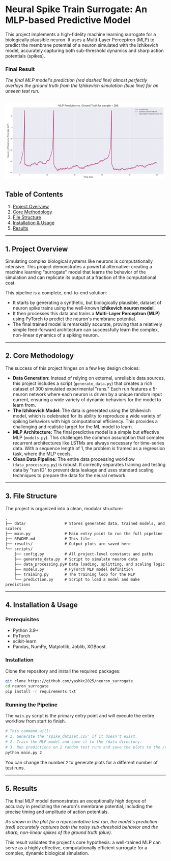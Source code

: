 # Neural Spike Train Surrogate: An MLP-based Predictive Model

This project implements a high-fidelity machine learning surrogate for a biologically plausible neuron. It uses a Multi-Layer Perceptron (MLP) to predict the membrane potential of a neuron simulated with the Izhikevich model, accurately capturing both sub-threshold dynamics and sharp action potentials (spikes).

### Final Result

*The final MLP model's prediction (red dashed line) almost perfectly overlays the ground truth from the Izhikevich simulation (blue line) for an unseen test run.*

![sample result](./results/final_dynamic_hybrid_prediction_plot.png )
-----

## Table of Contents

1. [Project Overview](#1-project-overview)
2. [Core Methodology](#2-core-methodology)
3. [File Structure](#3-file-structure)
4. [Installation & Usage](#4-installation--usage)
5. [Results](#5-results)

-----

## 1\. Project Overview

Simulating complex biological systems like neurons is computationally intensive. This project demonstrates a powerful alternative: creating a machine learning "surrogate" model that learns the behavior of the simulation and can replicate its output at a fraction of the computational cost.

This pipeline is a complete, end-to-end solution:

* It starts by generating a synthetic, but biologically plausible, dataset of neuron spike trains using the well-known **Izhikevich neuron model**.
* It then processes this data and trains a **Multi-Layer Perceptron (MLP)** using PyTorch to predict the neuron's membrane potential.
* The final trained model is remarkably accurate, proving that a relatively simple feed-forward architecture can successfully learn the complex, non-linear dynamics of a spiking neuron.

-----

## 2\. Core Methodology

The success of this project hinges on a few key design choices:

* **Data Generation:** Instead of relying on external, unreliable data sources, this project includes a script (`generate_data.py`) that creates a rich dataset of 300 simulated experimental "runs." Each run features a 5-neuron network where each neuron is driven by a unique random input current, ensuring a wide variety of dynamic behaviors for the model to learn from.
* **The Izhikevich Model:** The data is generated using the Izhikevich model, which is celebrated for its ability to reproduce a wide variety of spiking behaviors with high computational efficiency. This provides a challenging and realistic target for the ML model to learn.
* **MLP Architecture:** The final predictive model is a simple but effective MLP (`models.py`). This challenges the common assumption that complex recurrent architectures like LSTMs are always necessary for time-series data. With a sequence length of 1, the problem is framed as a regression task, where the MLP excels.
* **Clean Data Pipeline:** The entire data processing workflow (`data_processing.py`) is robust. It correctly separates training and testing data by "run ID" to prevent data leakage and uses standard scaling techniques to prepare the data for the neural network.

-----

## 3\. File Structure

The project is organized into a clean, modular structure:

```
.
├── data/                 # Stores generated data, trained models, and scalers
├── main.py               # Main entry point to run the full pipeline
├── README.md             # This file
├── results/              # Output plots are saved here
└── scripts/
    ├── config.py         # All project-level constants and paths
    ├── generate_data.py  # Script to simulate neuron data
    ├── data_processing.py# Data loading, splitting, and scaling logic
    ├── models.py         # PyTorch MLP model definition
    ├── training.py       # The training loop for the MLP
    └── prediction.py     # Script to load a model and make predictions
```

-----

## 4\. Installation & Usage

### Prerequisites

* Python 3.9+
* PyTorch
* scikit-learn
* Pandas, NumPy, Matplotlib, Joblib, XGBoost

### Installation

Clone the repository and install the required packages:

```bash
git clone https://github.com/yashkc2025/neuron_surrogate
cd neuron_surrogate
pip install -r requirements.txt
```

### Running the Pipeline

The `main.py` script is the primary entry point and will execute the entire workflow from start to finish.

```bash
# This command will:
# 1. Generate the 'spike_dataset.csv' if it doesn't exist.
# 2. Train the MLP model and save it to the /data directory.
# 3. Run predictions on 2 random test runs and save the plots to the /results directory.
python main.py 2
```

You can change the number `2` to generate plots for a different number of test runs.

-----

## 5\. Results

The final MLP model demonstrates an exceptionally high degree of accuracy in predicting the neuron's membrane potential, including the precise timing and amplitude of action potentials.

*As shown in the plot for a representative test run, the model's prediction (red) accurately captures both the noisy sub-threshold behavior and the sharp, non-linear spikes of the ground truth (blue).*

This result validates the project's core hypothesis: a well-trained MLP can serve as a highly effective, computationally efficient surrogate for a complex, dynamic biological simulation.
